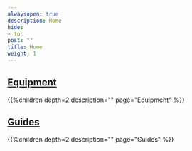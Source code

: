 ```yaml
---
alwaysopen: true
description: Home
hide:
- toc
post: ""
title: Home
weight: 1
---
```




## [Equipment](/equipment)
{{%children depth=2 description="" page="Equipment" %}}

## [Guides](/guides)
{{%children depth=2 description="" page="Guides" %}}

